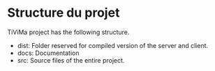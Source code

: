 # Structure du projet
TiViMa project has the following structure.

- dist: Folder reserved for compiled version of the server and client.
- docs: Documentation
- src: Source files of the entire project.
